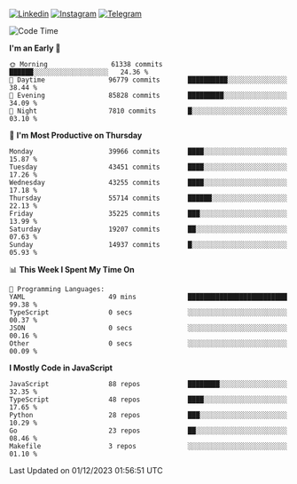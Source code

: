 [![Linkedin](https://img.shields.io/badge/-Archie-blue?style=flat-square&labelColor=gray&logo=Linkedin&logoColor=white&link=https://www.linkedin.com/in/archisdi)](https://www.linkedin.com/in/archisdi)
[![Instagram](https://img.shields.io/badge/-@archisdi-orange?style=flat-square&labelColor=gray&logo=Instagram&logoColor=white&link=https://www.instagram.com/archisdi)](https://www.instagram.com/archisdi)
[![Telegram](https://img.shields.io/badge/-aai-informational?style=flat-square&labelColor=gray&logo=telegram&logoColor=white&link=https://t.me/archisdi)](https://t.me/archisdi)

<!--START_SECTION:waka-->
![Code Time](http://img.shields.io/badge/Code%20Time-2%2C468%20hrs%2044%20mins-blue)

**I'm an Early 🐤** 

```text
🌞 Morning                61338 commits       ██████░░░░░░░░░░░░░░░░░░░   24.36 % 
🌆 Daytime                96779 commits       ██████████░░░░░░░░░░░░░░░   38.44 % 
🌃 Evening                85828 commits       █████████░░░░░░░░░░░░░░░░   34.09 % 
🌙 Night                  7810 commits        █░░░░░░░░░░░░░░░░░░░░░░░░   03.10 % 
```
📅 **I'm Most Productive on Thursday** 

```text
Monday                   39966 commits       ████░░░░░░░░░░░░░░░░░░░░░   15.87 % 
Tuesday                  43451 commits       ████░░░░░░░░░░░░░░░░░░░░░   17.26 % 
Wednesday                43255 commits       ████░░░░░░░░░░░░░░░░░░░░░   17.18 % 
Thursday                 55714 commits       ██████░░░░░░░░░░░░░░░░░░░   22.13 % 
Friday                   35225 commits       ███░░░░░░░░░░░░░░░░░░░░░░   13.99 % 
Saturday                 19207 commits       ██░░░░░░░░░░░░░░░░░░░░░░░   07.63 % 
Sunday                   14937 commits       █░░░░░░░░░░░░░░░░░░░░░░░░   05.93 % 
```


📊 **This Week I Spent My Time On** 

```text
💬 Programming Languages: 
YAML                     49 mins             █████████████████████████   99.38 % 
TypeScript               0 secs              ░░░░░░░░░░░░░░░░░░░░░░░░░   00.37 % 
JSON                     0 secs              ░░░░░░░░░░░░░░░░░░░░░░░░░   00.16 % 
Other                    0 secs              ░░░░░░░░░░░░░░░░░░░░░░░░░   00.09 % 
```

**I Mostly Code in JavaScript** 

```text
JavaScript               88 repos            ████████░░░░░░░░░░░░░░░░░   32.35 % 
TypeScript               48 repos            ████░░░░░░░░░░░░░░░░░░░░░   17.65 % 
Python                   28 repos            ███░░░░░░░░░░░░░░░░░░░░░░   10.29 % 
Go                       23 repos            ██░░░░░░░░░░░░░░░░░░░░░░░   08.46 % 
Makefile                 3 repos             ░░░░░░░░░░░░░░░░░░░░░░░░░   01.10 % 
```




 Last Updated on 01/12/2023 01:56:51 UTC
<!--END_SECTION:waka-->